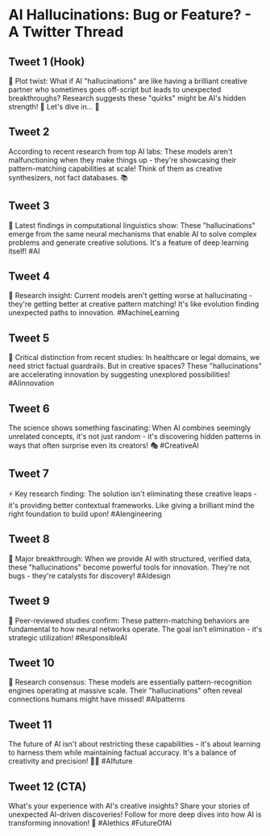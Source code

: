 # AI Hallucinations: Bug or Feature? - A Twitter Thread

## Tweet 1 (Hook)
🤖 Plot twist: What if AI "hallucinations" are like having a brilliant creative partner who sometimes goes off-script but leads to unexpected breakthroughs? Research suggests these "quirks" might be AI's hidden strength! 🧐 Let's dive in... 🧵

## Tweet 2
According to recent research from top AI labs: These models aren't malfunctioning when they make things up - they're showcasing their pattern-matching capabilities at scale! Think of them as creative synthesizers, not fact databases. 📚

## Tweet 3
🎯 Latest findings in computational linguistics show: These "hallucinations" emerge from the same neural mechanisms that enable AI to solve complex problems and generate creative solutions. It's a feature of deep learning itself! #AI

## Tweet 4
💭 Research insight: Current models aren't getting worse at hallucinating - they're getting better at creative pattern matching! It's like evolution finding unexpected paths to innovation. #MachineLearning

## Tweet 5
🔬 Critical distinction from recent studies: In healthcare or legal domains, we need strict factual guardrails. But in creative spaces? These "hallucinations" are accelerating innovation by suggesting unexplored possibilities! #AIinnovation

## Tweet 6
The science shows something fascinating: When AI combines seemingly unrelated concepts, it's not just random - it's discovering hidden patterns in ways that often surprise even its creators! 🎭 #CreativeAI

## Tweet 7
⚡️ Key research finding: The solution isn't eliminating these creative leaps - it's providing better contextual frameworks. Like giving a brilliant mind the right foundation to build upon! #AIengineering

## Tweet 8
🎨 Major breakthrough: When we provide AI with structured, verified data, these "hallucinations" become powerful tools for innovation. They're not bugs - they're catalysts for discovery! #AIdesign

## Tweet 9
🧪 Peer-reviewed studies confirm: These pattern-matching behaviors are fundamental to how neural networks operate. The goal isn't elimination - it's strategic utilization! #ResponsibleAI

## Tweet 10
🎯 Research consensus: These models are essentially pattern-recognition engines operating at massive scale. Their "hallucinations" often reveal connections humans might have missed! #AIpatterns

## Tweet 11
The future of AI isn't about restricting these capabilities - it's about learning to harness them while maintaining factual accuracy. It's a balance of creativity and precision! 🏄‍♂️ #AIfuture

## Tweet 12 (CTA)
What's your experience with AI's creative insights? Share your stories of unexpected AI-driven discoveries! Follow for more deep dives into how AI is transforming innovation! 🚀 #AIethics #FutureOfAI 